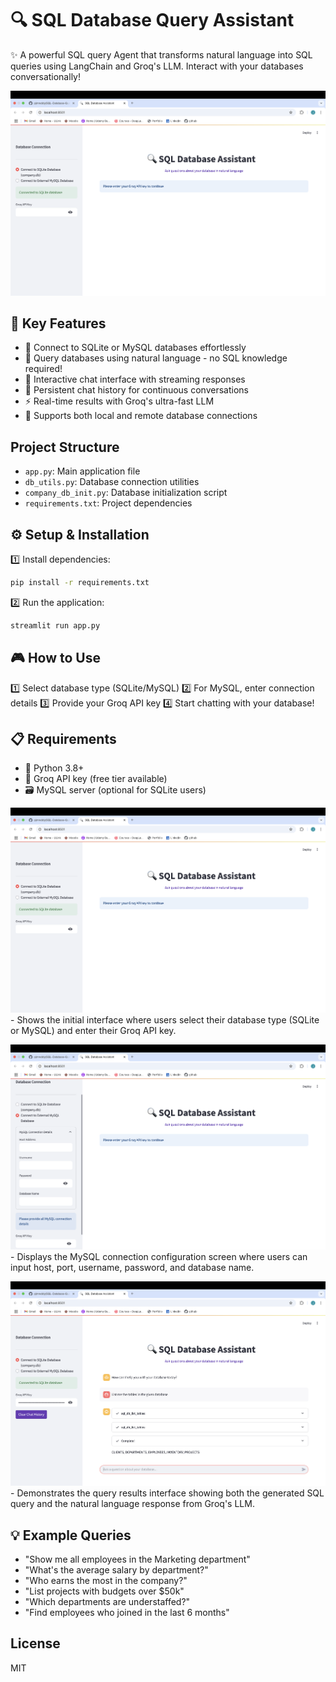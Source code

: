 # 🔍 SQL Database Query Assistant

✨ A powerful SQL query Agent that transforms natural language into SQL queries using LangChain and Groq's LLM. Interact with your databases conversationally!

![Demo](output/Landing.png)

## 🚀 Key Features

- 💾 Connect to SQLite or MySQL databases effortlessly
- 💬 Query databases using natural language - no SQL knowledge required!
- 🎨 Interactive chat interface with streaming responses
- 📝 Persistent chat history for continuous conversations
- ⚡ Real-time results with Groq's ultra-fast LLM
- 🔄 Supports both local and remote database connections

## Project Structure

- `app.py`: Main application file
- `db_utils.py`: Database connection utilities
- `company_db_init.py`: Database initialization script
- `requirements.txt`: Project dependencies

## ⚙️ Setup & Installation

1️⃣ Install dependencies:
```bash
pip install -r requirements.txt
```

2️⃣ Run the application:
```bash
streamlit run app.py
```


## 🎮 How to Use

1️⃣ Select database type (SQLite/MySQL)
2️⃣ For MySQL, enter connection details
3️⃣ Provide your Groq API key
4️⃣ Start chatting with your database!


## 📋 Requirements

- 🐍 Python 3.8+
- 🔑 Groq API key (free tier available)
- 🗃️ MySQL server (optional for SQLite users)

![Landing Page](output/Landing.png) - Shows the initial interface where users select their database type (SQLite or MySQL) and enter their Groq API key.

![External Database Connection](output/ExternalDatabase.png) - Displays the MySQL connection configuration screen where users can input host, port, username, password, and database name.

![Query Results with Groq API](output/Result.png) - Demonstrates the query results interface showing both the generated SQL query and the natural language response from Groq's LLM.

## 💡 Example Queries

- "Show me all employees in the Marketing department"
- "What's the average salary by department?"
- "Who earns the most in the company?"
- "List projects with budgets over $50k"
- "Which departments are understaffed?"
- "Find employees who joined in the last 6 months"

## License

MIT